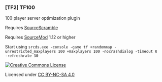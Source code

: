 ### [TF2] TF100

100 player server optimization plugin

Requires [SourceScramble](https://github.com/nosoop/SMExt-SourceScramble)

Requires [SourceMod](https://www.sourcemod.net/) 1.12 or higher

Start using `srcds.exe -console -game tf +randommap -unrestricted_maxplayers 100 +maxplayers 100 -nocrashdialog -timeout 0 -refreshrate 30`

[![Creative Commons License](https://i.creativecommons.org/l/by-nc-sa/4.0/88x31.png)](http://creativecommons.org/licenses/by-nc-sa/4.0/)

Licensed under [CC BY-NC-SA 4.0](https://github.com/KatsuteTF/TF100/blob/main/LICENSE)